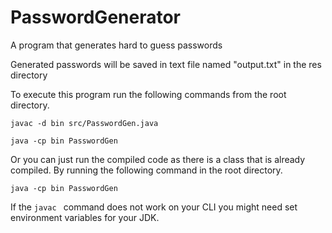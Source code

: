 # PasswordGenerator
A program that generates hard to guess passwords

Generated passwords will be saved in text file named "output.txt" in the res directory

To execute this program run the following commands from the root directory.

```
javac -d bin src/PasswordGen.java

java -cp bin PasswordGen

```
Or you can just run the compiled code as there is a class that is already compiled. By running the following command in the root directory.
```
java -cp bin PasswordGen
```

If the ```javac ``` command does not work on your CLI you might need set environment variables for your JDK.
